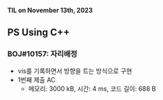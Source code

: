 **TIL on November 13th, 2023**

## PS Using C++
### BOJ#10157: 자리배정
* vis를 기록하면서 방향을 트는 방식으로 구현
* 1번째 제출 AC
    - 메모리: 3000 kB, 시간: 4 ms, 코드 길이: 688 B
